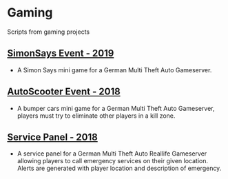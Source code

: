 # Gaming
Scripts from gaming projects


## [SimonSays Event - 2019](https://github.com/John-LucaGIT/Gaming/tree/main/)
- A Simon Says mini game for a German Multi Theft Auto Gameserver.

## [AutoScooter Event - 2018](https://github.com/John-LucaGIT/Gaming/tree/main/)
- A bumper cars mini game for a German Multi Theft Auto Gameserver, players must try to eliminate other players in a kill zone.

## [Service Panel - 2018](https://github.com/John-LucaGIT/Gaming/tree/main/)
- A service panel for a German Multi Theft Auto Reallife Gameserver allowing players to call emergency services on their given location. Alerts are generated with player location and description of emergency.